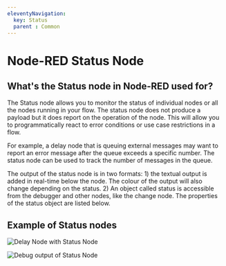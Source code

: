 ```yaml
---
eleventyNavigation:
  key: Status
  parent : Common
---
```


# Node-RED Status Node

## What's the Status node in Node-RED used for?
The Status node allows you to monitor the status of individual nodes or all the nodes running in your flow. The status node does not produce a payload but it does report on the operation of the node. This will allow you to programmatically react to error conditions or use case restrictions in a flow.

For example, a delay node that is queuing external messages may want to report an error message after the queue exceeds a specific number. The status node can be used to track the number of messages in the queue.

The output of the status node is in two formats: 1) the textual output is added in real-time below the node. The colour of the output will also change depending on the status. 2) An object called status is accessible from the debugger and other nodes, like the change node.  The properties of the status object are listed below.

## Example of Status nodes

![Delay Node with Status Node](./images/status-node.png)

![Debug output of Status Node](./images/status-node-output.png)

